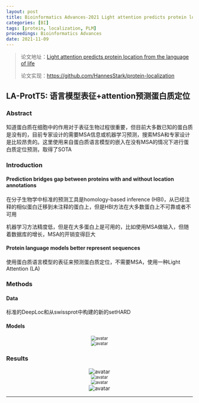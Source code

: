 ```yaml
---
layout: post
title: Bioinformatics Advances-2021 Light attention predicts protein location from the language of life
categories: [BI]
tags: [protein, localization, PLM]
proceedings: Bioinformatics Advances
date: 2021-11-09
---
```


> 论文地址：[Light attention predicts protein location from the language of life](https://academic.oup.com/bioinformaticsadvances/article/doi/10.1093/bioadv/vbab035/6432029)
>
> 论文实现：<https://github.com/HannesStark/protein-localization>

## LA-ProtT5: 语言模型表征+attention预测蛋白质定位

### Abstract

知道蛋白质在细胞中的作用对于表征生物过程很重要，但目前大多数已知的蛋白质是没有的，目前专家设计的需要MSA信息或机器学习预测，搜索MSA和专家设计是比较昂贵的。这里使用来自蛋白质语言模型的嵌入在没有MSA的情况下进行蛋白质定位预测，取得了SOTA

### Introduction

#### Prediction bridges gap between proteins with and without location annotations

在分子生物学中标准的预测工具是homology-based inference (HBI)，从已经注释的相似蛋白迁移到未注释的蛋白上，但是HBI方法在大多数蛋白上不可靠或者不可用

机器学习方法精度低，但是在大多蛋白上是可用的，比如使用MSA做输入，但随着数据库的增长，MSA的开销变得巨大

#### Protein language models better represent sequences

使用蛋白质语言模型的表征来预测蛋白质定位，不需要MSA，使用一种Light Attention (LA)

### Methods

#### Data

标准的DeepLoc和从swissprot中构建的新的setHARD

#### Models

<div align="center" style="float:center"><img src="https://blog-img-1259433191.cos.ap-shanghai.myqcloud.com/LA-ProtT5/tab1.png" alt="avatar" style="zoom:80%;" /></div>

<div align="center" style="float:center"><img src="https://blog-img-1259433191.cos.ap-shanghai.myqcloud.com/LA-ProtT5/fig1.png" alt="avatar" style="zoom:80%;" /></div>

### Results

<div align="center" style="float:center"><img src="https://blog-img-1259433191.cos.ap-shanghai.myqcloud.com/LA-ProtT5/fig2.png" alt="avatar" style="zoom:100%;" /></div>

<div align="center" style="float:center"><img src="https://blog-img-1259433191.cos.ap-shanghai.myqcloud.com/LA-ProtT5/fig3.png" alt="avatar" style="zoom:80%;" /></div>

<div align="center" style="float:center"><img src="https://blog-img-1259433191.cos.ap-shanghai.myqcloud.com/LA-ProtT5/tab2.png" alt="avatar" style="zoom:80%;" /></div>

<div align="center" style="float:center"><img src="https://blog-img-1259433191.cos.ap-shanghai.myqcloud.com/LA-ProtT5/fig4.png" alt="avatar" style="zoom:100%;" /></div>

<HR align=left color=#987cb9 SIZE=1>